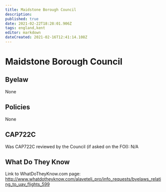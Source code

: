 ```yaml
---
title: Maidstone Borough Council
description: 
published: true
date: 2021-02-22T18:28:01.906Z
tags: england,kent
editor: markdown
dateCreated: 2021-02-16T12:41:14.108Z
---
```


# Maidstone Borough Council


## Byelaw
None

## Policies
None

## CAP722C

Was CAP722C reviewed by the Council (if asked on the FOI): N/A

## What Do They Know

Link to WhatDoTheyKnow.com page:
http://www.whatdotheyknow.com/alaveteli_pro/info_requests/byelaws_relating_to_uav_flights_599

